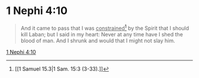 # 1 Nephi 4:10

> And it came to pass that I was <u>constrained</u>[^a] by the Spirit that I should kill Laban; but I said in my heart: Never at any time have I shed the blood of man. And I shrunk and would that I might not slay him.

[1 Nephi 4:10](https://www.churchofjesuschrist.org/study/scriptures/bofm/1-ne/4?lang=eng&id=p10#p10)


[^a]: [[1 Samuel 15.3|1 Sam. 15:3 (3-33).]]
